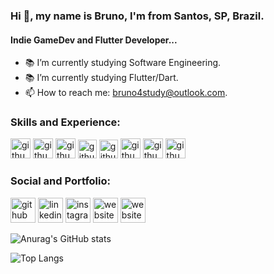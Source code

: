 ### Hi 👋, my name is Bruno, I'm from Santos, SP, Brazil.
#### Indie GameDev and Flutter Developer...

- :books: I’m currently studying Software Engineering. 
- :books: I’m currently studying Flutter/Dart. 
- 📫 How to reach me: bruno4study@outlook.com.

### Skills and Experience:

<img src='https://cdn.icon-icons.com/icons2/2107/PNG/512/file_type_flutter_icon_130599.png' alt='github' height='32'> <img src='https://user-images.githubusercontent.com/26507463/53453892-49908900-3a04-11e9-9dce-77ed3d694326.png' alt='github' height='32'> <img src='https://img.icons8.com/color/344/firebase.png' alt='github' height='32'> <img src='https://cdn-icons-png.flaticon.com/512/5968/5968342.png' alt='github' height='30'>  <img src='https://cdn-icons-png.flaticon.com/512/4492/4492311.png' alt='github' height='30'> <img src='https://iconape.com/wp-content/png_logo_vector/c-sharp-c-logo.png' alt='github' height='32'> <img src='https://cdn.icon-icons.com/icons2/159/PNG/256/java_22523.png' alt='github' height='32'> <img src='https://cdn-icons-png.flaticon.com/512/5969/5969294.png' alt='github' height='32'> 

### Social and Portfolio:

[<img src='https://cdn.jsdelivr.net/npm/simple-icons@3.0.1/icons/github.svg' alt='github' height='40'>](https://github.com/sbrunolima)  [<img src='https://cdn.icon-icons.com/icons2/99/PNG/512/linkedin_socialnetwork_17441.png' alt='linkedin' height='40'>](https://www.linkedin.com/in/bruno-l-santos-793086234/)  [<img src='https://cdn.icon-icons.com/icons2/1753/PNG/512/iconfinder-social-media-applications-3instagram-4102579_113804.png' alt='instagram' height='40'>](https://www.instagram.com/sbrun.lima/)  [<img src='https://cdn.icon-icons.com/icons2/923/PNG/512/google_play_icon-icons.com_72023.png' alt='website' height='40'>](https://play.google.com/store/apps/developer?id=Bruno+L+Santos)  [<img src='https://img.icons8.com/?size=512&id=13983&format=png' alt='website' height='40'>](https://www.youtube.com/channel/UCSj6zbh8H99Uz8hFkbiO3jw)  

![Anurag's GitHub stats](https://github-readme-stats.vercel.app/api?username=sbrunolima&show_icons=false&theme=dark)

![Top Langs](https://github-readme-stats.vercel.app/api/top-langs/?username=sbrunolima&layout=compact&theme=dark)
